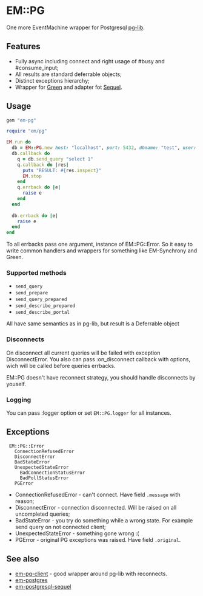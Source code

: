 EM::PG
======

One more EventMachine wrapper for Postgresql [pg-lib](https://github.com/ged/ruby-pg).

Features
--------

* Fully async including connect and right usage of #busy and #consume_input;
* All results are standard deferrable objects;
* Distinct exceptions hierarchy;
* Wrapper for [Green](https://github.com/prepor/green) and adapter fot [Sequel](http://sequel.rubyforge.org/).

Usage
-----

```ruby
gem "em-pg"
```

```ruby
require "em/pg"

EM.run do
  db = EM::PG.new host: "localhost", port: 5432, dbname: "test", user: "postgres", password: "postgres"
  db.callback do
    q = db.send_query "select 1"
	q.callback do |res|
	  puts "RESULT: #{res.inspect}"
	  EM.stop
	end
	q.errback do |e|
	  raise e
	end
  end
  
  db.errback do |e|
    raise e
  end
end
```

To all errbacks pass one argument, instance of EM::PG::Error. So it easy to write common handlers and wrappers for something like EM-Synchrony and Green.

### Supported methods

* `send_query`
* `send_prepare`
* `send_query_prepared`
* `send_describe_prepared`
* `send_describe_portal`

All have same semantics as in pg-lib, but result is a Deferrable object

### Disconnects

On disconnect all current queries will be failed with exception DisconnectError. You also can pass :on_disconnect callback with options, wich will be called before queries errbacks.

EM::PG doesn't have reconnect strategy, you should handle disconnects by youself.

### Logging

You can pass :logger option or set `EM::PG.logger` for all instances.

Exceptions
----------

```
 EM::PG::Error
   ConnectionRefusedError
   DisconnectError
   BadStateError
   UnexpectedStateError
     BadConnectionStatusError
	 BadPollStatusError
   PGError
```

* ConnectionRefusedError - can't connect. Have field `.message` with reason;
* DisconnectError - connection disconnected. Will be raised on all uncompleted queries;
* BadStateError - you try do something while a wrong state. For example send query on not connected client;
* UnexpectedStateError - something gone wrong :(
* PGError - original PG exceptions was raised. Have field `.original`.

See also
--------

* [em-pg-client](https://github.com/royaltm/ruby-em-pg-client) - good wrapper around pg-lib with reconnects.
* [em-postgres](https://github.com/jtoy/em-postgres)
* [em-postgresql-sequel](https://github.com/jzimmek/em-postgresql-sequel)

